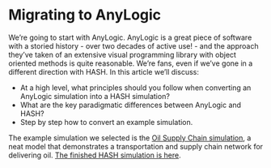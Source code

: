 # Migrating to AnyLogic

We’re going to start with AnyLogic. AnyLogic is a great piece of software with a storied history - over two decades of active use! - and the approach they’ve taken of an extensive visual programming library with object oriented methods is quite reasonable. We’re fans,  even if we’ve gone in a different direction with HASH. In this article we’ll discuss:

* At a high level, what principles should you follow when converting an AnyLogic simulation into a HASH simulation?
* What are the key paradigmatic differences between AnyLogic and HASH?
* Step by step how to convert an example simulation.

The example simulation we selected is the [Oil Supply Chain simulation](https://drive.google.com/file/d/192MY6ftxnaaeF-5YaM0Ok8BZItIzBrUb/view?usp=sharing), a neat model that demonstrates a transportation and supply chain network for delivering oil. [The finished HASH simulation is here](https://hash.ai/@hash/oil-supply-chain).



